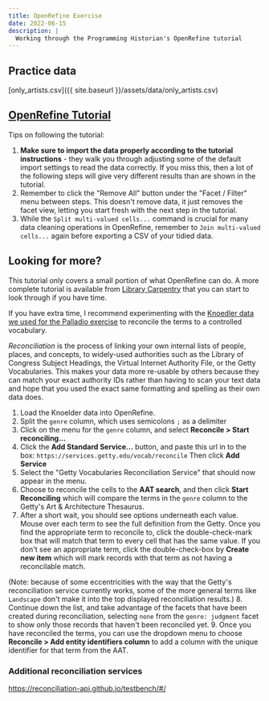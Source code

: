 ```yaml
---
title: OpenRefine Exercise
date: 2022-06-15
description: |
  Working through the Programming Historian's OpenRefine tutorial
---
```


## Practice data

[only_artists.csv]({{ site.baseurl }}/assets/data/only_artists.csv)



## [OpenRefine Tutorial](https://doi.org/10.46430/phen0023)

Tips on following the tutorial:

1. **Make sure to import the data properly according to the tutorial instructions** - they walk you through adjusting some of the default import settings to read the data correctly. If you miss this, then a lot of the following steps will give very different results than are shown in the tutorial.
2. Remember to click the "Remove All" button under the "Facet / Filter" menu between steps. This doesn't remove data, it just removes the facet view, letting you start fresh with the next step in the tutorial.
3. While the `Split multi-valued cells...` command is crucial for many data cleaning operations in OpenRefine, remember to `Join multi-valued cells...` again before exporting a CSV of your tidied data.

## Looking for more?

This tutorial only covers a small portion of what OpenRefine can do. A more complete tutorial is available from [Library Carpentry](https://librarycarpentry.org/lc-open-refine/) that you can start to look through if you have time.

If you have extra time, I recommend experimenting with the [Knoedler data we used for the Palladio exercise](/mapping-knoedler-palladio/nyc_knoedler.csv) to reconcile the terms to a controlled vocabulary.

*Reconciliation* is the process of linking your own internal lists of people, places, and concepts, to widely-used authorities such as the Library of Congress Subject Headings, the Virtual Internet Authority File, or the Getty Vocabularies. This makes your data more re-usable by others because they can match your exact authority IDs rather than having to scan your text data and hope that you used the exact same formatting and spelling as their own data does.

1. Load the Knoelder data into OpenRefine.
2. Split the `genre` column, which uses semicolons `;` as a delimiter
3. Click on the menu for the `genre` column, and select **Reconcile > Start reconciling...**
4. Click the **Add Standard Service...** button, and paste this url in to the box: `https://services.getty.edu/vocab/reconcile` Then click **Add Service**
5. Select the "Getty Vocabularies Reconciliation Service" that should now appear in the menu.
6. Choose to reconcile the cells to the **AAT search**, and then click **Start Reconciling** which will compare the terms in the `genre` column to the Getty's Art & Architecture Thesaurus.
7. After a short wait, you should see options underneath each value. Mouse over each term to see the full definition from the Getty. Once you find the appropriate term to reconcile to, click the double-check-mark box that will match that term to every cell that has the same value. If you don't see an appropriate term, click the double-check-box by **Create new item** which will mark records with that term as not having a reconcilable match.

(Note: because of some eccentricities with the way that the Getty's reconciliation service currently works, some of the more general terms like `Landscape` don't make it into the top displayed reconciliation results.)
8. Continue down the list, and take advantage of the facets that have been created during reconciliation, selecting `none` from the `genre: judgment` facet to show only those records that haven't been reconciled yet.
9. Once you have reconciled the terms, you can use the dropdown menu to choose **Reconcile > Add entity identifiers column** to add a column with the unique identifier for that term from the AAT.

### Additional reconciliation services

<https://reconciliation-api.github.io/testbench/#/>
